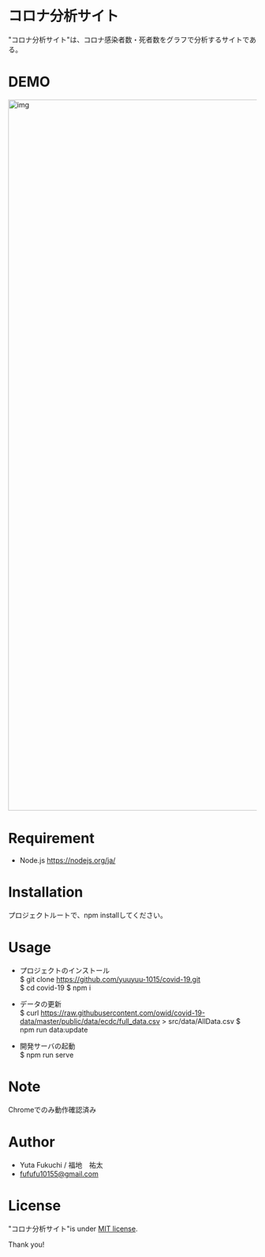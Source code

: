 # コロナ分析サイト
 
"コロナ分析サイト"は、コロナ感染者数・死者数をグラフで分析するサイトである。
 
 
# DEMO
 
<img width="1440" alt="img" src="https://user-images.githubusercontent.com/60467960/80489954-9458b880-899b-11ea-9b5d-e7e20d42f082.png">
  
 
# Requirement
 
* Node.js
https://nodejs.org/ja/
 
 
# Installation

プロジェクトルートで、npm installしてください。
 
# Usage
  
- プロジェクトのインストール<br>
$ git clone https://github.com/yuuyuu-1015/covid-19.git <br>
$ cd covid-19
$ npm i

- データの更新<br>
$ curl https://raw.githubusercontent.com/owid/covid-19-data/master/public/data/ecdc/full_data.csv > src/data/AllData.csv
$ npm run data:update 

- 開発サーバの起動<br>
$ npm run serve
 
 
# Note
 
Chromeでのみ動作確認済み
 
 
# Author
  
* Yuta Fukuchi / 福地　祐太
* fufufu10155@gmail.com


# License
 
"コロナ分析サイト"is under [MIT license](https://en.wikipedia.org/wiki/MIT_License).
 

Thank you!
